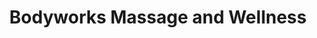 ---
title: "Bodyworks Massage and Wellness"
url: /brooklyn/bodyworks-massage-and-wellness/
shop: massage
---